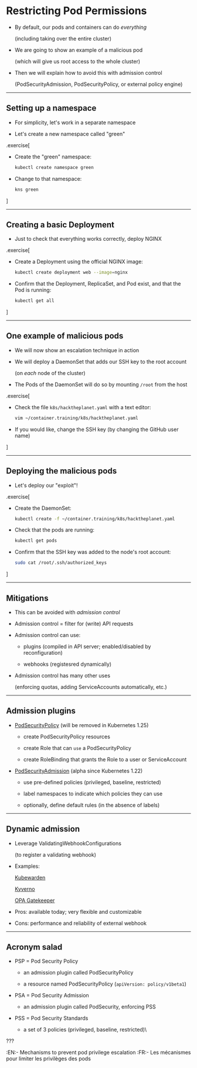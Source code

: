 # Restricting Pod Permissions

- By default, our pods and containers can do *everything*

  (including taking over the entire cluster)

- We are going to show an example of a malicious pod

  (which will give us root access to the whole cluster)

- Then we will explain how to avoid this with admission control

  (PodSecurityAdmission, PodSecurityPolicy, or external policy engine)

---

## Setting up a namespace

- For simplicity, let's work in a separate namespace

- Let's create a new namespace called "green"

.exercise[

- Create the "green" namespace:
  ```bash
  kubectl create namespace green
  ```

- Change to that namespace:
  ```bash
  kns green
  ```

]

---

## Creating a basic Deployment

- Just to check that everything works correctly, deploy NGINX

.exercise[

- Create a Deployment using the official NGINX image:
  ```bash
  kubectl create deployment web --image=nginx
  ```

- Confirm that the Deployment, ReplicaSet, and Pod exist, and that the Pod is running:
  ```bash
  kubectl get all
  ```

]

---

## One example of malicious pods

- We will now show an escalation technique in action

- We will deploy a DaemonSet that adds our SSH key to the root account

  (on *each* node of the cluster)

- The Pods of the DaemonSet will do so by mounting `/root` from the host

.exercise[

- Check the file `k8s/hacktheplanet.yaml` with a text editor:
  ```bash
  vim ~/container.training/k8s/hacktheplanet.yaml
  ```

- If you would like, change the SSH key (by changing the GitHub user name)

]

---

## Deploying the malicious pods

- Let's deploy our "exploit"!

.exercise[

- Create the DaemonSet:
  ```bash
  kubectl create -f ~/container.training/k8s/hacktheplanet.yaml
  ```

- Check that the pods are running:
  ```bash
  kubectl get pods
  ```

- Confirm that the SSH key was added to the node's root account:
  ```bash
  sudo cat /root/.ssh/authorized_keys
  ```

]

---

## Mitigations

- This can be avoided with *admission control*

- Admission control = filter for (write) API requests

- Admission control can use:

  - plugins (compiled in API server; enabled/disabled by reconfiguration)

  - webhooks (registesred dynamically)

- Admission control has many other uses

  (enforcing quotas, adding ServiceAccounts automatically, etc.)

---

## Admission plugins

- [PodSecurityPolicy](https://kubernetes.io/docs/concepts/policy/pod-security-policy/) (will be removed in Kubernetes 1.25)

  - create PodSecurityPolicy resources

  - create Role that can `use` a PodSecurityPolicy

  - create RoleBinding that grants the Role to a user or ServiceAccount

- [PodSecurityAdmission](https://kubernetes.io/docs/concepts/security/pod-security-admission/) (alpha since Kubernetes 1.22)

  - use pre-defined policies (privileged, baseline, restricted)

  - label namespaces to indicate which policies they can use

  - optionally, define default rules (in the absence of labels)

---

## Dynamic admission

- Leverage ValidatingWebhookConfigurations

  (to register a validating webhook)

- Examples:

  [Kubewarden](https://www.kubewarden.io/)

  [Kyverno](https://kyverno.io/policies/pod-security/)

  [OPA Gatekeeper](https://github.com/open-policy-agent/gatekeeper)

- Pros: available today; very flexible and customizable

- Cons: performance and reliability of external webhook

---

## Acronym salad

- PSP = Pod Security Policy

  - an admission plugin called PodSecurityPolicy

  - a resource named PodSecurityPolicy (`apiVersion: policy/v1beta1`)

- PSA = Pod Security Admission

  - an admission plugin called PodSecurity, enforcing PSS

- PSS = Pod Security Standards

  - a set of 3 policies (privileged, baseline, restricted)\

???

:EN:- Mechanisms to prevent pod privilege escalation
:FR:- Les mécanismes pour limiter les privilèges des pods
